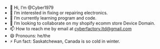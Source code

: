 - 👋 Hi, I’m @Cyber1979
- 👀 I’m interested in fixing or repairing electronics.
- 🌱 I’m currently learning program and code.
- 💞️ I’m looking to collaborate on my shopify ecomm store Device Domain.
- 📫 How to reach me by email at cyberfactory.ltd@gmail.com
- 😄 Pronouns: he/the
- ⚡ Fun fact: Saskatchewan, Canada is so cold in winter.

<!---
Cyber1979/Cyber1979 is a ✨ special ✨ repository because its `README.md` (this file) appears on your GitHub profile.
You can click the Preview link to take a look at your changes.
--->
